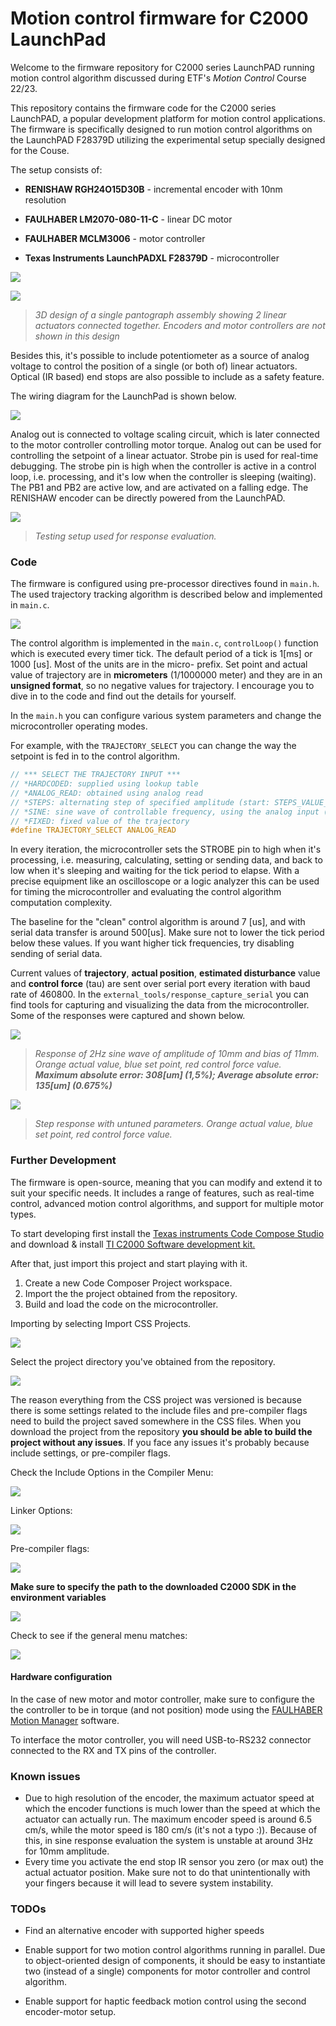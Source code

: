 # Motion control firmware for C2000 LaunchPad

Welcome to the firmware repository for C2000 series LaunchPAD running motion control algorithm discussed during ETF's *Motion Control* Course 22/23.

This repository contains the firmware code for the C2000 series LaunchPAD, a popular development platform for motion control  applications. The firmware is specifically designed to run motion control algorithms on the LaunchPAD F28379D utilizing the experimental setup specially designed for the Couse.

The setup consists of:

- **RENISHAW RGH24O15D30B** - incremental encoder with 10nm resolution

- **FAULHABER LM2070-080-11-C** - linear DC motor

- **FAULHABER MCLM3006** - motor controller

- **Texas Instruments LaunchPADXL F28379D** - microcontroller

  

![](./docs/images/single_panto_view1.png)

![](./docs/images/single_panto_view2.png)

> *3D design of a single pantograph assembly showing 2 linear actuators connected together. Encoders and motor controllers are not shown in this design*

Besides this, it's possible to include potentiometer as a source of analog voltage to control the position of a single (or both of) linear actuators. Optical (IR based) end stops are also possible to include as a safety feature. 

The wiring diagram for the LaunchPad is shown below. 

![](./docs/images/pinout.png)

Analog out is connected to voltage scaling circuit, which is later connected to the motor controller controlling motor torque. Analog out can be used for controlling the setpoint of a linear actuator. Strobe pin is used for real-time debugging. The strobe pin is high when the controller is active in a control loop, i.e. processing, and it's low when the controller is sleeping (waiting). The PB1 and PB2 are active low, and are activated on a falling edge. The RENISHAW encoder can be directly powered from the LaunchPAD.

![](./docs/images/final_testing_setup.jpg)

> *Testing setup used for response evaluation.*

### Code

The firmware is configured using pre-processor directives found in `main.h`. The used trajectory tracking algorithm is described below and implemented in `main.c`.

![](./docs/images/algorithm_scheme.png)

The control algorithm is implemented in the `main.c`, `controlLoop()` function which is executed every timer tick. The default period of a tick is 1[ms] or 1000 [us]. Most of the units are in the micro- prefix. Set point and actual value of trajectory are in **micrometers** (1/1000000 meter) and they are in an **unsigned format**, so no negative values for trajectory. I encourage you to dive in to the code and find out the details for yourself. 

In the `main.h` you can configure various system parameters and change the microcontroller operating modes.

For example, with the `TRAJECTORY_SELECT` you can change the way the setpoint is fed in to the control algorithm.

```c
// *** SELECT THE TRAJECTORY INPUT ***
// *HARDCODED: supplied using lookup table
// *ANALOG_READ: obtained using analog read
// *STEPS: alternating step of specified amplitude (start: STEPS_VALUE_1, stop: STEPS_VALUE_2)
// *SINE: sine wave of controllable frequency, using the analog input (potentiometer)
// *FIXED: fixed value of the trajectory
#define TRAJECTORY_SELECT ANALOG_READ
```

In every iteration, the microcontroller sets the STROBE pin to high when it's processing, i.e. measuring, calculating, setting or sending data, and back to low when it's sleeping and waiting for the tick period to elapse. With a precise equipment like an oscilloscope or a logic analyzer this can be used for timing the microcontroller and evaluating the control algorithm computation complexity. 

The baseline for the "clean" control algorithm is around 7 [us], and with serial data transfer is around 500[us]. Make sure not to lower the tick period below these values. If you want higher tick frequencies, try disabling sending of serial data. 

Current values of **trajectory**, **actual position**, **estimated disturbance** value and **control force** (tau) are sent over serial port every iteration with baud rate of 460800. In the  `external_tools/response_capture_serial` you can find tools for capturing and visualizing the data from the microcontroller. Some of the responses were captured and shown below. 

![](./docs/images/sine_response.jpg)

> *Response of 2Hz sine wave of amplitude of 10mm and bias of 11mm. Orange actual value, blue set point, red control force value. **Maximum absolute error: 308[um] (1,5%); Average absolute error: 135[um] (0.675%)***

![](C:\Users\Master\Desktop\ccs_extraction\!qepm_e\docs\images\step_response.jpg)

> *Step response with untuned parameters. Orange actual value, blue set point, red control force value.* 

### Further Development

The firmware is open-source, meaning that you can modify  and extend it to suit your specific needs. It includes a range of  features, such as real-time control, advanced motion control algorithms, and support for multiple motor types. 

To start developing first install the [Texas instruments Code Compose Studio](https://www.ti.com/tool/download/CCSTUDIO/12.2.0) and download & install [TI C2000 Software development kit.](https://www.ti.com/tool/C2000WARE)

After that, just import this project and start playing with it.

1. Create a new Code Composer Project workspace.
2. Import the the project obtained from the repository. 
3. Build and load the code on the microcontroller. 

Importing by selecting Import CSS Projects. 

![](./docs/images/import_project.png)

Select the project directory you've obtained from the repository. 

![](./docs/images/project_folder.png)

The reason everything from the CSS project was versioned is because there is some settings related to the include files and pre-compiler flags need to build the project saved somewhere in the CSS files. When you download the project from the repository **you should be able to build the project without any issues**. If you face any issues it's probably because include settings, or pre-compiler flags. 

Check the Include Options in the Compiler Menu:

![](./docs/images/include_options.png)

 Linker Options:

![](./docs/images/linker_include.png)

Pre-compiler flags:

![](./docs/images/precompiler_flags.png)

**Make sure to specify the path to the downloaded C2000 SDK in the environment variables**

![](./docs/images/SDK_path.png)

Check to see if the general menu matches:

![](./docs/images/general_menu.png)



#### Hardware configuration

In the case of new motor and motor controller, make sure to configure the the controller to be in torque (and not position) mode using the [FAULHABER Motion Manager](https://www.faulhaber.com/en/support/faulhaber-motion-manager/) software. 

To interface the motor controller, you will need USB-to-RS232 connector connected to the RX and TX pins of the controller. 

### Known issues

- Due to high resolution of the encoder, the maximum actuator speed at which the encoder functions is much lower than the speed at which the actuator can actually run. The maximum encoder speed is around 6.5 cm/s, while the motor speed is 180 cm/s (it's not a typo :)). Because of this, in sine response evaluation the system is unstable at around 3Hz for 10mm amplitude. 
- Every time you activate the end stop IR sensor you zero (or max out) the actual actuator position. Make sure not to do that unintentionally with your fingers because it will lead to severe system instability.   

### TODOs

- Find an alternative encoder with supported higher speeds

- Enable support for two motion control algorithms running in parallel. Due to object-oriented design of components,  it should be easy to instantiate two (instead of a single) components for motor controller and control algorithm.  

- Enable support for haptic feedback motion control using the second encoder-motor setup. 

   
